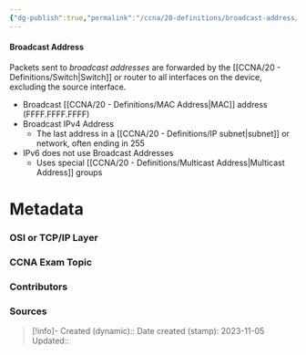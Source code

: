 ```yaml
---
{"dg-publish":true,"permalink":"/ccna/20-definitions/broadcast-address/","tags":["defs_ccna"]}
---
```


#### Broadcast Address
Packets sent to *broadcast addresses* are forwarded by the [[CCNA/20 - Definitions/Switch\|Switch]] or router to all interfaces on the device, excluding the source interface.
- Broadcast [[CCNA/20 - Definitions/MAC Address\|MAC]] address (FFFF.FFFF.FFFF)
- Broadcast IPv4 Address
	- The last address in a [[CCNA/20 - Definitions/IP subnet\|subnet]] or network, often ending in 255
- IPv6 does not use Broadcast Addresses
	- Uses special [[CCNA/20 - Definitions/Multicast Address\|Multicast Address]] groups


# Metadata
### OSI or TCP/IP Layer

### CCNA Exam Topic

### Contributors

### Sources



> [!info]- Created (dynamic):: 
> Date created (stamp): 2023-11-05
> Updated:: 


